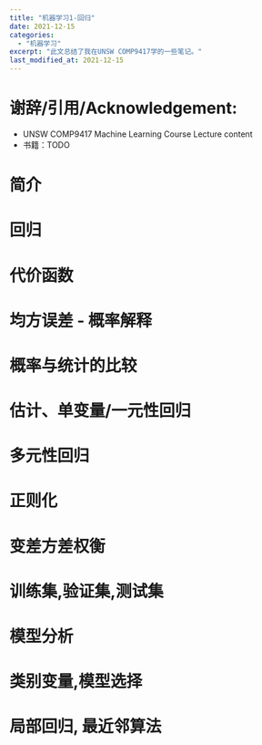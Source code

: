 ```yaml
---
title: "机器学习1-回归"
date: 2021-12-15
categories:
  - "机器学习"
excerpt: "此文总结了我在UNSW COMP9417学的一些笔记。"
last_modified_at: 2021-12-15
---
```

# 谢辞/引用/Acknowledgement:
- UNSW COMP9417 Machine Learning Course Lecture content
- 书籍：TODO

# 简介
# 回归
# 代价函数
# 均方误差 - 概率解释
# 概率与统计的比较
# 估计、单变量/一元性回归
# 多元性回归
# 正则化
# 变差方差权衡
# 训练集,验证集,测试集
# 模型分析
# 类别变量,模型选择
# 局部回归, 最近邻算法

